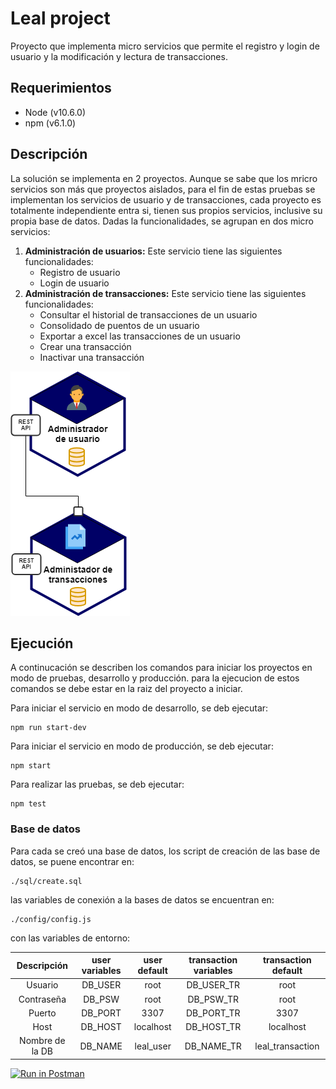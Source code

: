 # Leal project
Proyecto que implementa micro servicios que permite el registro y login de usuario y la modificación y lectura de transacciones.

## Requerimientos
* Node (v10.6.0)
* npm (v6.1.0)

## Descripción

La solución se implementa en 2 proyectos. Aunque se sabe que los mricro servicios son más que proyectos aislados, para el fin de estas pruebas se implementan los servicios de usuario y de transacciones, cada proyecto es totalmente independiente entra si, tienen sus propios servicios, inclusive su propia base de datos.
Dadas la funcionalidades, se agrupan en dos micro servicios:
1. __Administración de usuarios:__ Este servicio tiene las siguientes funcionalidades:
   * Registro de usuario
   * Login de usuario
2. __Administración de transacciones:__ Este servicio tiene las siguientes funcionalidades:
   * Consultar el historial de transacciones de un usuario
   * Consolidado de puentos de un usuario
   * Exportar a excel las transacciones de un usuario
   * Crear una transacción
   * Inactivar una transacción

![Microservices](https://github.com/lautaro2385/lealtest/blob/master/Untitled%20Diagram.png)

## Ejecución
A continucación se describen los comandos para iniciar los proyectos en modo de pruebas, desarrollo y producción. para la ejecucion de estos comandos se debe estar en la raiz del proyecto a iniciar.

Para iniciar el servicio en modo de desarrollo, se deb ejecutar:
~~~~
npm run start-dev
~~~~

Para iniciar el servicio en modo de producción, se deb ejecutar:
~~~~
npm start
~~~~

Para realizar las pruebas, se deb ejecutar:
~~~~
npm test
~~~~

### Base de datos
Para cada se creó una base de datos, los script de creación de las base de datos, se puene encontrar en:
~~~~
./sql/create.sql
~~~~
las variables de conexión a la bases de datos se encuentran en:
~~~~
./config/config.js
~~~~
con las variables de entorno:

|   Descripción   | user variables | user default | transaction variables | transaction default |
| :-------------: | :------------: | :----------: | :-------------------: | :-----------------: |
|     Usuario     |    DB_USER     |     root     |      DB_USER_TR       |        root         |
|   Contraseña    |     DB_PSW     |     root     |       DB_PSW_TR       |        root         |
|     Puerto      |    DB_PORT     |     3307     |      DB_PORT_TR       |        3307         |
|      Host       |    DB_HOST     |  localhost   |      DB_HOST_TR       |      localhost      |
| Nombre de la DB |    DB_NAME     |  leal_user   |      DB_NAME_TR       |  leal_transaction   |


[![Run in Postman](https://run.pstmn.io/button.svg)](https://app.getpostman.com/run-collection/8f82301e78f91a9d37d9)
